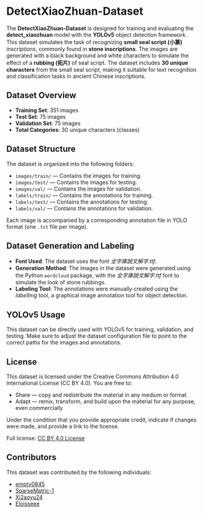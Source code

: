 # DetectXiaoZhuan-Dataset

The **DetectXiaoZhuan-Dataset** is designed for training and evaluating the **detect_xiaozhuan** model with the **YOLOv5** object detection framework. This dataset simulates the task of recognizing **small seal script (小篆)** inscriptions, commonly found in **stone inscriptions**. The images are generated with a black background and white characters to simulate the effect of a **rubbing (拓片)** of seal script.
The dataset includes **30 unique characters** from the small seal script, making it suitable for text recognition and classification tasks in ancient Chinese inscriptions.

## Dataset Overview

- **Training Set**: 351 images
- **Test Set**: 75 images
- **Validation Set**: 75 images
- **Total Categories**: 30 unique characters (classes)

## Dataset Structure

The dataset is organized into the following folders:

- `images/train/` — Contains the images for training.
- `images/test/` — Contains the images for testing.
- `images/val/` — Contains the images for validation.
- `labels/train/` — Contains the annotations for training.
- `labels/test/` — Contains the annotations for testing.
- `labels/val/` — Contains the annotations for validation.

Each image is accompanied by a corresponding annotation file in YOLO format (one `.txt` file per image).

## Dataset Generation and Labeling

- **Font Used**: The dataset uses the font *全字庫說文解字.ttf*.
- **Generation Method**: The images in the dataset were generated using the Python `wordcloud` package, with the *全字庫說文解字.ttf* font to simulate the look of stone rubbings.
- **Labeling Tool**: The annotations were manually created using the *labelImg* tool, a graphical image annotation tool for object detection.

## YOLOv5 Usage

This dataset can be directly used with YOLOv5 for training, validation, and testing. Make sure to adjust the dataset configuration file to point to the correct paths for the images and annotations.

## License

This dataset is licensed under the Creative Commons Attribution 4.0 International License (CC BY 4.0). You are free to:

- Share — copy and redistribute the material in any medium or format
- Adapt — remix, transform, and build upon the material for any purpose, even commercially

Under the condition that you provide appropriate credit, indicate if changes were made, and provide a link to the license. 

Full license: [CC BY 4.0 License](https://creativecommons.org/licenses/by/4.0/)

## Contributors

This dataset was contributed by the following individuals:

- [empty0845](https://github.com/empty0845)
- [SparseMatric-1](https://github.com/SparseMatric-1)
- [Xi2aoyu24](https://github.com/Xi2aoyu24)
- [Eloisseee](https://github.com/Eloisseee)
